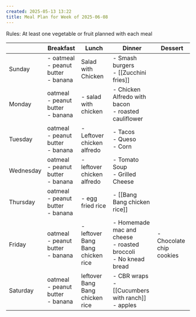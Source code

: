 ```yaml
---
created: 2025-05-13 13:22
title: Meal Plan for Week of 2025-06-08
---
```


Rules: At least one vegetable or fruit planned with each meal

|           | Breakfast                                | Lunch                             | Dinner                                                              | Dessert                  |
| --------- | ---------------------------------------- | --------------------------------- | ------------------------------------------------------------------- | ------------------------ |
| Sunday    | - oatmeal<br>- peanut butter<br>- banana | Salad with Chicken                | - Smash burgers<br>- [[Zucchini fries]]<br>                         |                          |
| Monday    | oatmeal<br>- peanut butter<br>- banana   | - salad with chicken              | - Chicken Alfredo with bacon<br>- roasted cauliflower               |                          |
| Tuesday   | oatmeal<br>- peanut butter<br>- banana   | - Leftover chicken alfredo        | - Tacos<br>- Queso<br>- Corn                                        |                          |
| Wednesday | oatmeal<br>- peanut butter<br>- banana   | - leftover chicken alfredo        | - Tomato Soup<br>- Grilled Cheese                                   |                          |
| Thursday  | oatmeal<br>- peanut butter<br>- banana   | - egg fried rice                  | - [[Bang Bang chicken rice]]                                        |                          |
| Friday    | oatmeal<br>- peanut butter<br>- banana   | - leftover Bang Bang chicken rice | - Homemade mac and cheese<br>- roasted broccoli<br>- No knead bread | - Chocolate chip cookies |
| Saturday  | oatmeal<br>- peanut butter<br>- banana   | leftover Bang Bang chicken rice   | - CBR wraps<br>- [[Cucumbers with ranch]]<br>- apples               |                          |

 
 